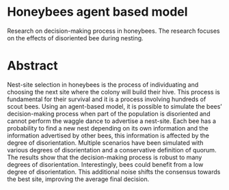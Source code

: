 # Honeybees agent based model
Research on decision-making process in honeybees. The research focuses on the effects of disoriented bee during nesting.

# Abstract

Nest-site selection in honeybees is the process of individuating and choosing the next site where the colony will build their hive. This process is fundamental for their survival and it is a process involving hundreds of scout bees. Using an agent-based model, it is possible to simulate the bees’ decision-making process when part of the population is disoriented and cannot perform the waggle dance to advertise a nest-site. Each bee has a probability to find a new nest depending on its own information and the information advertised by other bees, this information is affected by the degree of disorientation. Multiple scenarios have been simulated with various degrees of disorientation and a conservative definition of quorum. The results show that the decision-making process is robust to many degrees of disorientation. Interestingly, bees could benefit from a low degree of disorientation. This additional noise shifts the consensus towards the best site, improving the average final decision.
